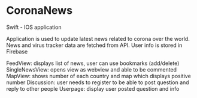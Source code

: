 # CoronaNews
Swift - IOS application

Application is used to update latest news related to corona over the world.
News and virus tracker data are fetched from API. User info is stored in Firebase

FeedView: displays list of news, user can use bookmarks (add/delete)
SingleNewsView: opens view as webview and able to be commented
MapView: shows number of each country and map which displays positive number
Discussion: user needs to register to be able to post question and reply to other people
Userpage: display user posted question and info
